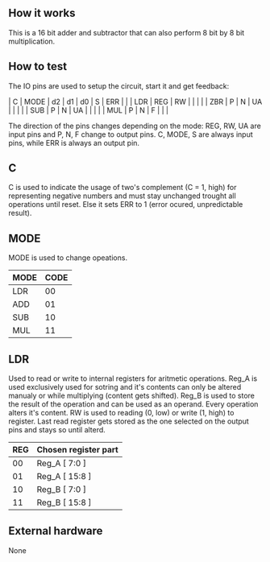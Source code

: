 <!---

This file is used to generate your project datasheet. Please fill in the information below and delete any unused
sections.

You can also include images in this folder and reference them in the markdown. Each image must be less than
512 kb in size, and the combined size of all images must be less than 1 MB.
-->

## How it works

This is a 16 bit adder and subtractor that can also perform 8 bit by 8 bit multiplication.

## How to test

The IO pins are used to setup the circuit, start it and get feedback:

| C | MODE | d2 | d1 | d0 | S | ERR |
|   | LDR  |   REG   | RW |   |     |
|   | ZBR  | P  | N  | UA |   |     |
|   | SUB  | P  | N  | UA |   |     |
|   | MUL  | P  | N  | F  |   |     |

The direction of the pins changes depending on the mode:
REG, RW, UA are input pins and P, N, F change to output pins.
C, MODE, S are always input pins, while ERR is always an output pin.

C
-
C is used to indicate the usage of two's complement (C = 1, high) for representing negative numbers and must stay unchanged trought all operations until reset. Else it sets ERR to 1 (error ocured, unpredictable result).

MODE
-
MODE is used to change opeations.

| MODE | CODE |
|------|------|
| LDR  |  00  |
| ADD  |  01  |
| SUB  |  10  |
| MUL  |  11  |


LDR
- 
Used to read or write to internal registers for aritmetic operations.
Reg_A is used exclusively used for sotring and it's contents can only be altered manualy or while multiplying (content gets shifted).
Reg_B is used to store the result of the operation and can be used as an operand. Every operation alters it's content.
RW is used to reading (0, low) or write (1, high) to register. Last read register gets stored as the one selected on the output pins and stays so until alterd.

| REG | Chosen register part |
|-----|----------------------|
| 00  |   Reg_A [  7:0 ]     |
| 01  |   Reg_A [ 15:8 ]     |
| 10  |   Reg_B [  7:0 ]     |
| 11  |   Reg_B [ 15:8 ]     |

## External hardware

None
